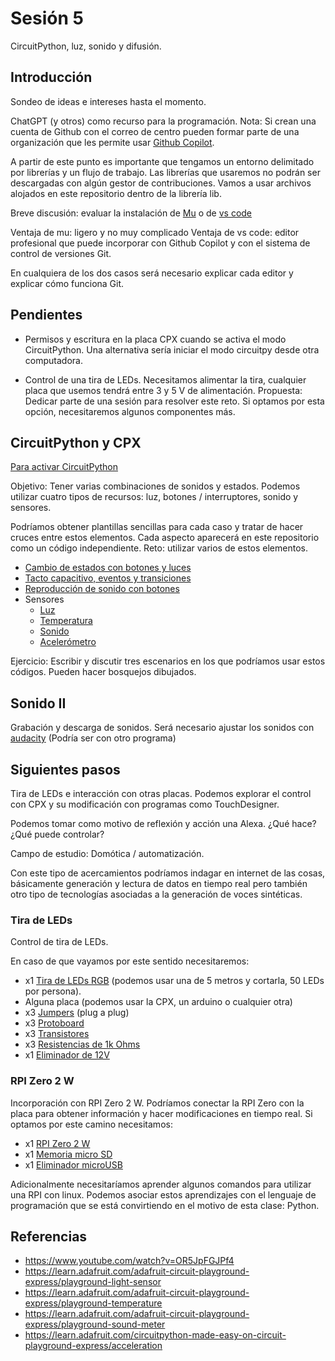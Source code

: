# Sesión 5

CircuitPython, luz, sonido y difusión.

## Introducción

Sondeo de ideas e intereses hasta el momento.

ChatGPT (y otros) como recurso para la programación. Nota: Si crean una cuenta de Github con el correo de centro pueden formar parte de una organización que les permite usar [Github Copilot](https://docs.github.com/en/copilot/about-github-copilot/what-is-github-copilot). 

A partir de este punto es importante que tengamos un entorno delimitado por librerías y un flujo de trabajo. Las librerías que usaremos no podrán ser descargadas con algún gestor de contribuciones. Vamos a usar archivos alojados en este repositorio dentro de la librería lib. 

Breve discusión: evaluar la instalación de [Mu](https://codewith.mu/en/download) o de [vs code](https://code.visualstudio.com/)

Ventaja de mu: ligero y no muy complicado
Ventaja de vs code: editor profesional que puede incorporar con Github Copilot y con el sistema de control de versiones Git. 

En cualquiera de los dos casos será necesario explicar cada editor y explicar cómo funciona Git.  

## Pendientes

- Permisos y escritura en la placa CPX cuando se activa el modo CircuitPython. Una alternativa sería iniciar el modo circuitpy desde otra computadora. 

- Control de una tira de LEDs. Necesitamos alimentar la tira, cualquier placa que usemos tendrá entre 3 y 5 V de alimentación. Propuesta: Dedicar parte de una sesión para resolver este reto. Si optamos por esta opción, necesitaremos algunos componentes más. 

## CircuitPython y CPX

[Para activar CircuitPython](https://learn.adafruit.com/adafruit-circuit-playground-express/circuitpython-quickstart)

Objetivo: Tener varias combinaciones de sonidos y estados. Podemos utilizar cuatro tipos de recursos: luz, botones / interruptores, sonido y sensores. 

Podríamos obtener plantillas sencillas para cada caso y tratar de hacer cruces entre estos elementos. Cada aspecto aparecerá en este repositorio como un código independiente. Reto: utilizar varios de estos elementos. 

- [Cambio de estados con botones y luces](/sesiones/s05/casos/estados_y_colores.py)
- [Tacto capacitivo, eventos y transiciones](/sesiones/s05/casos/cap_touch.py)
- [Reproducción de sonido con botones](/sesiones/s05/casos/audio_y_botones.py)
- Sensores
    - [Luz](/sesiones/s05/casos/sensor_luz.py)
    - [Temperatura](/sesiones/s05/casos/sensor_temperatura.py)
    - [Sonido](/sesiones/s05/casos/sensor_sonido.py)
    - [Acelerómetro](/sesiones/s05/casos/sensor_acc.py)

Ejercicio: Escribir y discutir tres escenarios en los que podríamos usar estos códigos. Pueden hacer bosquejos dibujados.  

## Sonido II

Grabación y descarga de sonidos. Será necesario ajustar los sonidos con [audacity](https://www.audacityteam.org/) (Podría ser con otro programa)

## Siguientes pasos

Tira de LEDs e interacción con otras placas. Podemos explorar el control con CPX y su modificación con programas como TouchDesigner. 

Podemos tomar como motivo de reflexión y acción una Alexa. ¿Qué hace? ¿Qué puede controlar? 

Campo de estudio: Domótica / automatización.

Con este tipo de acercamientos podríamos indagar en internet de las cosas, básicamente generación y lectura de datos en tiempo real pero también otro tipo de tecnologías asociadas a la generación de voces sintéticas. 

### Tira de LEDs

Control de tira de LEDs. 

En caso de que vayamos por este sentido necesitaremos: 

- x1 [Tira de LEDs RGB](https://www.steren.com.mx/tira-led-multicolor-rgb-de-5-m.html)
 (podemos usar una de 5 metros y cortarla, 50 LEDs por persona). 
- Alguna placa (podemos usar la CPX, un arduino o cualquier otra)
- x3 [Jumpers](https://www.steren.com.mx/juego-de-80-cables-de-15-cm-tipo-dupont.html) (plug a plug)
- x3 [Protoboard](https://www.steren.com.mx/protoboard-de-ensamble-a-presion-1-bloque-y-2-tiras.html)
- x3 [Transistores](https://www.steren.com.mx/transistor-de-peque-a-se-al-npn-to-206aa.html)
- x3 [Resistencias de 1k Ohms](https://www.steren.com.mx/resistencia-de-carbon-de-1-2-watt-al-5-de-tolerancia-de-1-kohm.html)
- x1 [Eliminador de 12V](https://www.steren.com.mx/eliminador-regulado-de-12-vcc-3-a-para-tiras-led.html)

### RPI Zero 2 W 

Incorporación con RPI Zero 2 W. Podríamos conectar la RPI Zero con la placa para obtener información y hacer modificaciones en tiempo real. Si optamos por este camino necesitamos: 

- x1 [RPI Zero 2 W](https://www.330ohms.com/products/raspberry-pi-zero-2-w)
- x1 [Memoria micro SD](https://www.330ohms.com/products/micro-sd-64gb-clase-10)
- x1 [Eliminador microUSB](https://www.330ohms.com/products/eliminador-5v-3a-con-switch)

Adicionalmente necesitaríamos aprender algunos comandos para utilizar una RPI con linux. Podemos asociar estos aprendizajes con el lenguaje de programación que se está convirtiendo en el motivo de esta clase: Python. 

## Referencias

- https://www.youtube.com/watch?v=OR5JpFGJPf4
- https://learn.adafruit.com/adafruit-circuit-playground-express/playground-light-sensor
- https://learn.adafruit.com/adafruit-circuit-playground-express/playground-temperature
- https://learn.adafruit.com/adafruit-circuit-playground-express/playground-sound-meter
- https://learn.adafruit.com/circuitpython-made-easy-on-circuit-playground-express/acceleration
